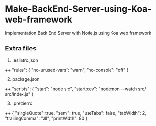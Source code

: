 # Make-BackEnd-Server-using-Koa-web-framework
Implementation Back End Server with Node.js using Koa web framework


Extra files
-------------------------------
1. .eslintrc.json

++
"rules": {
        "no-unused-vars": "warn",
        "no-console": "off"
    }
    
    
2. package.json

++
"scripts": {
    "start": "node src",
    "start:dev": "nodemon --watch src/ src/index.js"
  }
  
  
  
3. .prettierrc

++
{
    "singleQuote": true,
    "semi": true,
    "useTabs": false,
    "tabWidth": 2,
    "trailingComma": "all",
    "printWidth": 80
}
